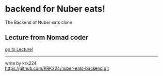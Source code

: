 # backend for Nuber eats!

The Backend of Nuber eats clone

## Lecture from Nomad coder
[go to Lecture!](https://nomadcoders.co/nuber-eats/lectures/1975)

---
write by krk224  
<https://github.com/KRK224/nuber-eats-backend.git>